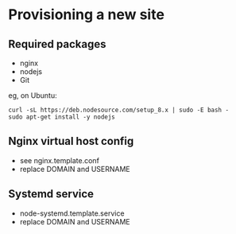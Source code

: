 Provisioning a new site
=======================

## Required packages

* nginx
* nodejs
* Git

eg, on Ubuntu:

    curl -sL https://deb.nodesource.com/setup_8.x | sudo -E bash -
    sudo apt-get install -y nodejs

## Nginx virtual host config

* see nginx.template.conf
* replace DOMAIN and USERNAME

## Systemd service

* node-systemd.template.service
* replace DOMAIN and USERNAME

